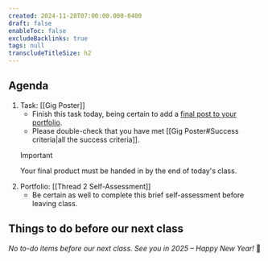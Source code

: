 ```yaml
---
created: 2024-11-28T07:00:00.000-0400
draft: false
enableToc: false
excludeBacklinks: true
tags: null
transcludeTitleSize: h2
---
```


## Agenda
1. Task: [[Gig Poster]]
	- Finish this task today, being certain to add a [final post to your portfolio](https://www.notion.so/lakefieldcs/Thread-2-Day-16-Custom-Gig-Poster-Final-Entry-e60141cc765243aca12ae449ed4e0bfe?pvs=4).
	- Please double-check that you have met [[Gig Poster#Success criteria|all the success criteria]].
	> [!IMPORTANT]
	> Your final product must be handed in by the end of today's class.
2. Portfolio: [[Thread 2 Self-Assessment]]
	- Be certain as well to complete this brief self-assessment before leaving class.

## Things to do before our next class

_No to-do items before our next class. See you in 2025 – Happy New Year!_ 🎉